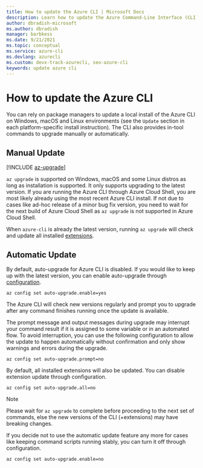 ```yaml
---
title: How to update the Azure CLI | Microsoft Docs
description: Learn how to update the Azure Command-Line Interface (CLI) by performing a manual update or enabling auto-upgrade for the CLI.
author: dbradish-microsoft
ms.author: dbradish
manager: barbkess
ms.date: 9/21/2021
ms.topic: conceptual
ms.service: azure-cli
ms.devlang: azurecli 
ms.custom: devx-track-azurecli, seo-azure-cli
keywords: update azure cli
---
```


# How to update the Azure CLI

You can rely on package managers to update a local install of the Azure CLI on Windows, macOS and Linux environments (see the `Update` section in each platform-specific install instruction). The CLI also provides in-tool commands to upgrade manually or automatically.

## Manual Update
[!INCLUDE [az-upgrade](includes/az-upgrade.md)]

`az upgrade` is supported on Windows, macOS and some Linux distros as long as installation is supported. It only supports upgrading to the latest version. If you are running the Azure CLI through Azure Cloud Shell, you are most likely already using the most recent Azure CLI install. If not due to cases like ad-hoc release of a minor bug fix version, you need to wait for the next build of Azure Cloud Shell as `az upgrade` is not supported in Azure Cloud Shell.

When `azure-cli` is already the latest version, running `az upgrade` will check and update all installed [extensions](azure-cli-extensions-overview.md).

## Automatic Update

By default, auto-upgrade for Azure CLI is disabled. If you would like to keep up with the latest version, you can enable auto-upgrade through [configuration](../latest/docs-ref-autogen/config.yml).

```azurecli
az config set auto-upgrade.enable=yes
```

The Azure CLI will check new versions regularly and prompt you to upgrade after any command finishes running once the update is available.

The prompt message and output messages during upgrade may interrupt your command result if it is assigned to some variable or in an automated flow. To avoid interruption, you can use the following configuration to allow the update to happen automatically without confirmation and only show warnings and errors during the upgrade.

```azurecli
az config set auto-upgrade.prompt=no
```

By default, all installed extensions will also be updated. You can disable extension update through configuration.

```azurecli
az config set auto-upgrade.all=no
```

> [!NOTE]
> Please wait for `az upgrade` to complete before proceeding to the next set of commands, else the new versions of the CLI (+extensions) may have breaking changes.

If you decide not to use the automatic update feature any more for cases like keeping command scripts running stably, you can turn it off through configuration.
```azurecli
az config set auto-upgrade.enable=no
```